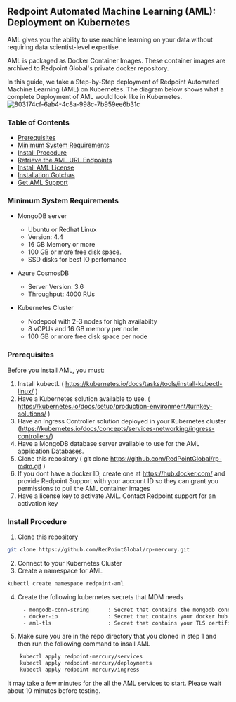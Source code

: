 ## Redpoint Automated Machine Learning (AML): Deployment on Kubernetes
AML gives you the ability to use machine learning on your data without requiring data scientist-level expertise.

AML is packaged as Docker Container Images. These container images are archived to Redpoint Global's private docker repository. 

In this guide, we take a Step-by-Step deployment of Redpoint Automated Machine Learning (AML) on Kubernetes. The diagram below shows what a complete Deployment of AML would look like in Kubernetes.
![803174cf-6ab4-4c8a-998c-7b959ee6b31c](https://user-images.githubusercontent.com/42842390/197833963-45b725f0-947e-4884-914b-c6942d6d883d.png)

### Table of Contents
- [Prerequisites ](#prerequisites)
- [Minimum System Requirements ](#system-requirements)
- [Install Procedure ](#install-procedure)
- [Retrieve the AML URL Endpoints ](#retrieve-the-aml-url-endpoints)
- [Install AML License](#install-aml-license)
- [Installation Gotchas](#installation-gotchas)
- [Get AML Support](#get-aml-support)

### Minimum System Requirements

- MongoDB server
    - Ubuntu or Redhat Linux  
    - Version: 4.4   
    - 16 GB Memory or more
    - 100 GB or more free disk space.
    - SSD disks for best IO perfomance
     
- Azure CosmosDB
    - Server Version: 3.6
    - Throughput: 4000 RUs

- Kubernetes Cluster
    - Nodepool with 2-3 nodes for high availabilty
    - 8 vCPUs and 16 GB memory per node
    - 100 GB or more free disk space per node
    
### Prerequisites

Before you install AML, you must:

1. Install kubectl. ( https://kubernetes.io/docs/tasks/tools/install-kubectl-linux/ )
3. Have a Kubernetes solution available to use. ( https://kubernetes.io/docs/setup/production-environment/turnkey-solutions/ )
4. Have an Ingress Controller solution deployed in your Kubernetes cluster (https://kubernetes.io/docs/concepts/services-networking/ingress-controllers/)
5. Have a MongoDB database server available to use for the AML application Databases.
6. Clone this repository ( git clone https://github.com/RedPointGlobal/rp-mdm.git ) 
7. If you dont have a docker ID, create one at https://hub.docker.com/ and provide Redpoint Support with your account ID so they can grant you permissions to pull the AML container images
8. Have a license key to activate AML. Contact Redpoint support for an activation key

### Install Procedure

1. Clone this repository
```sh
git clone https://github.com/RedPointGlobal/rp-mercury.git
 ```
2. Connect to your Kubernetes Cluster
3. Create a namespace for AML
```sh
kubectl create namespace redpoint-aml
 ```
4. Create the following kubernetes secrets that MDM needs
```sh
     - mongodb-conn-string      : Secret that contains the mongodb connection string
     - docker-io                : Secret that contains your docker hub credentials
     - aml-tls                  : Secret that contains your TLS certificate and private key to be used by the Ingress
 ```
5. Make sure you are in the repo directory that you cloned in step 1 and then run the following command to insall AML

```sh
    kubectl apply redpoint-mercury/services
    kubectl apply redpoint-mercury/deployments
    kubectl apply redpoint-mercury/ingress
 ```
It may take a few minutes for the all the AML services to start. Please wait about 10 minutes before testing.
